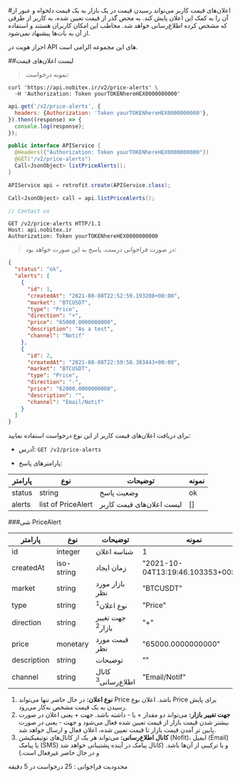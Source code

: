 #اعلان‌های قیمت
کاربر می‌تواند رسیدن قیمت در یک بازار به یک قیمت دلخواه و عبور از آن را به کمک این اعلان پایش کند.
به محض گذر از قیمت تعیین شده، به کاربر از طرقی که مشخص کرده اطلاع‌رسانی خواهد شد.
مخاطب این امکان کاربران هستند و استفاده از آن به بات‌ها پیشنهاد نمی‌شود.

<aside class="notice">
احراز هویت در API های این مجموعه الزامی است.
</aside>

##لیست اعلان‌های قیمت

>نمونه درخواست:

```shell
curl 'https://api.nobitex.ir/v2/price-alerts' \
  -H 'Authorization: Token yourTOKENhereHEX0000000000'
```

```javascript
api.get('/v2/price-alerts', {
  headers: {Authorization: 'Token yourTOKENhereHEX0000000000'},
}).then((response) => {
  console.log(response);
});
```

```java
public interface APIService {
  @Headers({"Authorization: Token yourTOKENhereHEX0000000000"})
  @GET("/v2/price-alerts")
  Call<JsonObject> listPriceAlerts();
}

APIService api = retrofit.create(APIService.class);

Call<JsonObject> call = api.listPriceAlerts();
```

```swift
// Contact us
```

```plaintext
GET /v2/price-alerts HTTP/1.1
Host: api.nobitex.ir
Authorization: Token yourTOKENhereHEX0000000000
```

> در صورت فراخوانی درست، پاسخ به این صورت خواهد بود:

```json
{
  "status": "ok",
  "alerts": [
    {
      "id": 1,
      "createdAt": "2021-08-08T22:52:59.193208+00:00",
      "market": "BTCUSDT",
      "type": "Price",
      "direction": "+",
      "price": "65000.0000000000",
      "description": "As a test",
      "channel": "Notif"
    },
    {
      "id": 2,
      "createdAt": "2021-08-08T22:59:58.383443+00:00",
      "market": "BTCUSDT",
      "type": "Price",
      "direction": "-",
      "price": "62000.0000000000",
      "description": "",
      "channel": "Email/Notif"
    }
  ]
}
```

برای دریافت اعلان‌های قیمت کاربر از این نوع درخواست استفاده نمایید:

* آدرس: `GET /v2/price-alerts`

* پارامترهای پاسخ:

پارامتر | نوع | توضیحات | نمونه
------- | ---- | --------- | ---------
status | string | وضعیت پاسخ | ok
alerts | list of PriceAlert | لیست اعلان‌های قیمت کاربر | []

###شی PriceAlert

پارامتر | نوع | توضیحات | نمونه
------- | ---- | --------- | ---------
id | integer | شناسه اعلان | 1
createdAt | iso-string | زمان ایجاد | "2021-10-04T13:19:46.103353+00:00"
market | string | بازار مورد نظر | "BTCUSDT"
type | string | نوع اعلان<sup>1</sup> | "Price"
direction | string | جهت تغییر بازار<sup>2</sup> | "+"
price | monetary | قیمت مورد نظر | "65000.0000000000"
description | string | توضیحات | ""
channel | string | کانال اطلاع‌رسانی<sup>3</sup> | "Email/Notif"

1. **نوع اعلان:** در حال حاضر تنها می‌تواند Price باشد. اعلان نوع Price برای پایش رسیدن به یک قیمت مشخص به‌کار می‌رود.
2. **جهت تغییر بازار:** می‌تواند دو مقدار + یا - داشته باشد. جهت + یعنی اعلان در صورت بیشتر شدن قیمت بازار از قیمت تعیین شده فعال می‌شود و جهت - یعنی در صورت پایین تر آمدن قیمت بازار تا قیمت تعیین شده، اعلان فعال و ارسال خواهد شد.
3. **کانال اطلاع‌رسانی:** می‌تواند هر یک از کانال‌های نوتیفیکیشن (Nofit)، ایمیل (Email) یا پیامک (SMS) و یا ترکیبی از آن‌ها باشد. (کانال پیامک در آینده پشتیبانی خواهد شد و در حال حاضر غیرفعال است.)

<aside class="notice">
محدودیت فراخوانی : 25 درخواست در 5 دقیقه
</aside>
